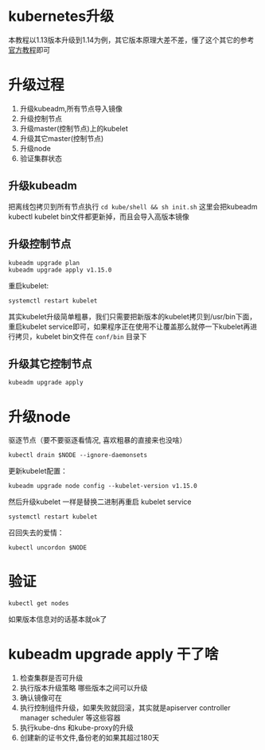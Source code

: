 # kubernetes升级
本教程以1.13版本升级到1.14为例，其它版本原理大差不差，懂了这个其它的参考[官方教程](https://kubernetes.io/docs/tasks/administer-cluster/kubeadm/kubeadm-upgrade-1-14/)即可

# 升级过程
1. 升级kubeadm,所有节点导入镜像
2. 升级控制节点
3. 升级master(控制节点)上的kubelet
4. 升级其它master(控制节点)
5. 升级node
6. 验证集群状态

## 升级kubeadm
把离线包拷贝到所有节点执行 `cd kube/shell && sh init.sh`
这里会把kubeadm kubectl kubelet bin文件都更新掉，而且会导入高版本镜像

## 升级控制节点
```
kubeadm upgrade plan
kubeadm upgrade apply v1.15.0
```

重启kubelet:
```
systemctl restart kubelet
```
其实kubelet升级简单粗暴，我们只需要把新版本的kubelet拷贝到/usr/bin下面，重启kubelet service即可，如果程序正在使用不让覆盖那么就停一下kubelet再进行拷贝，kubelet bin文件在 `conf/bin` 目录下

## 升级其它控制节点
```
kubeadm upgrade apply
```

# 升级node
驱逐节点（要不要驱逐看情况, 喜欢粗暴的直接来也没啥）
```
kubectl drain $NODE --ignore-daemonsets
```
更新kubelet配置：
```
kubeadm upgrade node config --kubelet-version v1.15.0
```
然后升级kubelet 一样是替换二进制再重启 kubelet service
```
systemctl restart kubelet
```

召回失去的爱情：
```
kubectl uncordon $NODE
```

# 验证
```
kubectl get nodes
```
如果版本信息对的话基本就ok了

# kubeadm upgrade apply 干了啥
1. 检查集群是否可升级
2. 执行版本升级策略 哪些版本之间可以升级
3. 确认镜像可在
4. 执行控制组件升级，如果失败就回滚，其实就是apiserver controller manager scheduler 等这些容器
5. 执行kube-dns 和kube-proxy的升级
6. 创建新的证书文件,备份老的如果其超过180天
